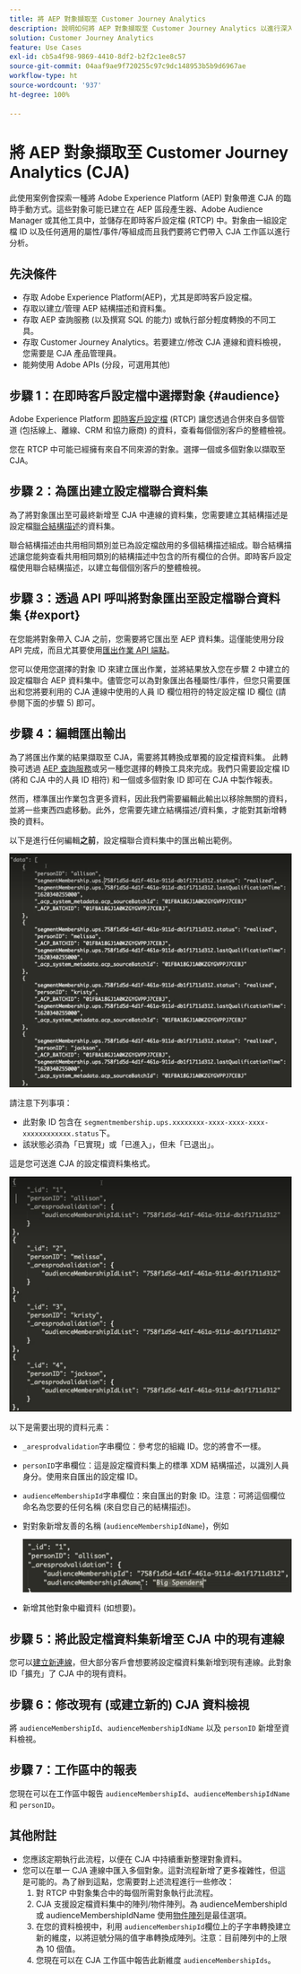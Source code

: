 ```yaml
---
title: 將 AEP 對象擷取至 Customer Journey Analytics
description: 說明如何將 AEP 對象擷取至 Customer Journey Analytics 以進行深入分析。
solution: Customer Journey Analytics
feature: Use Cases
exl-id: cb5a4f98-9869-4410-8df2-b2f2c1ee8c57
source-git-commit: 04aaf9ae9f720255c97c9dc148953b5b9d6967ae
workflow-type: ht
source-wordcount: '937'
ht-degree: 100%

---
```


# 將 AEP 對象擷取至 Customer Journey Analytics (CJA)

此使用案例會探索一種將 Adob&#x200B;&#x200B;e Experience Platform (AEP) 對象帶進 CJA 的臨時手動方式。這些對象可能已建立在 AEP 區段產生器、Adobe Audience Manager 或其他工具中，並儲存在即時客戶設定檔 (RTCP) 中。對象由一組設定檔 ID 以及任何適用的屬性/事件/等組成而且我們要將它們帶入 CJA 工作區以進行分析。

## 先決條件

* 存取 Adobe Experience Platform(AEP)，尤其是即時客戶設定檔。
* 存取以建立/管理 AEP 結構描述和資料集。
* 存取 AEP 查詢服務 (以及撰寫 SQL 的能力) 或執行部分輕度轉換的不同工具。
* 存取 Customer Journey Analytics。若要建立/修改 CJA 連線和資料檢視，您需要是 CJA 產品管理員。
* 能夠使用 Adobe APIs (分段，可選用其他)

## 步驟 1：在即時客戶設定檔中選擇對象 {#audience}

Adobe Experience Platform [即時客戶設定檔](https://experienceleague.adobe.com/docs/experience-platform/profile/home.html?lang=tw) (RTCP) 讓您透過合併來自多個管道 (包括線上、離線、CRM 和協力廠商) 的資料，查看每個個別客戶的整體檢視。

您在 RTCP 中可能已經擁有來自不同來源的對象。選擇一個或多個對象以擷取至 CJA。

## 步驟 2：為匯出建立設定檔聯合資料集

為了將對象匯出至可最終新增至 CJA 中連線的資料集，您需要建立其結構描述是設定檔[聯合結構描述](https://experienceleague.adobe.com/docs/experience-platform/profile/union-schemas/union-schema.html?lang=tw#understanding-union-schemas)的資料集。

聯合結構描述由共用相同類別並已為設定檔啟用的多個結構描述組成。聯合結構描述讓您能夠查看共用相同類別的結構描述中包含的所有欄位的合併。即時客戶設定檔使用聯合結構描述，以建立每個個別客戶的整體檢視。

## 步驟 3：透過 API 呼叫將對象匯出至設定檔聯合資料集 {#export}

在您能將對象帶入 CJA 之前，您需要將它匯出至 AEP 資料集。這僅能使用分段 API 完成，而且尤其要使用[匯出作業 API 端點](https://experienceleague.adobe.com/docs/experience-platform/segmentation/api/export-jobs.html?lang=tw)。

您可以使用您選擇的對象 ID 來建立匯出作業，並將結果放入您在步驟 2 中建立的設定檔聯合 AEP 資料集中。儘管您可以為對象匯出各種屬性/事件，但您只需要匯出和您將要利用的 CJA 連線中使用的人員 ID 欄位相符的特定設定檔 ID 欄位 (請參閱下面的步驟 5) 即可。

## 步驟 4：編輯匯出輸出

為了將匯出作業的結果擷取至 CJA，需要將其轉換成單獨的設定檔資料集。 此轉換可透過 [AEP 查詢服務](https://experienceleague.adobe.com/docs/experience-platform/query/home.html?lang=tw)或另一種您選擇的轉換工具來完成。我們只需要設定檔 ID (將和 CJA 中的人員 ID 相符) 和一個或多個對象 ID 即可在 CJA 中製作報表。

然而，標準匯出作業包含更多資料，因此我們需要編輯此輸出以移除無關的資料，並將一些東西四處移動。此外，您需要先建立結構描述/資料集，才能對其新增轉換的資料。

以下是進行任何編輯&#x200B;**之前**，設定檔聯合資料集中的匯出輸出範例。

![未編輯的輸出](../assets/export-unedited.png)

請注意下列事項：

* 此對象 ID 包含在 `segmentmembership.ups.xxxxxxxx-xxxx-xxxx-xxxx-xxxxxxxxxxxx.status`下。
* 該狀態必須為「已實現」或「已進入」，但未「已退出」。

這是您可送進 CJA 的設定檔資料集格式。

![已編輯的輸出](../assets/export-edited.png)

以下是需要出現的資料元素：

* `_aresprodvalidation`字串欄位：參考您的組織 ID。您的將會不一樣。
* `personID`字串欄位：這是設定檔資料集上的標準 XDM 結構描述，以識別人員身分。使用來自匯出的設定檔 ID。
* `audienceMembershipId`字串欄位：來自匯出的對象 ID。注意：可將這個欄位命名為您要的任何名稱 (來自您自己的結構描述)。
* 對對象新增友善的名稱 (`audienceMembershipIdName`)，例如

   ![友善對象名稱](../assets/audience-name.png)

* 新增其他對象中繼資料 (如想要)。

## 步驟 5：將此設定檔資料集新增至 CJA 中的現有連線

您可以[建立新連線](/help/connections/create-connection.md)，但大部分客戶會想要將設定檔資料集新增到現有連線。此對象 ID「擴充」了 CJA 中的現有資料。

## 步驟 6：修改現有 (或建立新的) CJA 資料檢視

將 `audienceMembershipId`、`audienceMembershipIdName` 以及 `personID` 新增至資料檢視。

## 步驟 7：工作區中的報表

您現在可以在工作區中報告 `audienceMembershipId`、`audienceMembershipIdName` 和 `personID`。

## 其他附註

* 您應該定期執行此流程，以便在 CJA 中持續重新整理對象資料。
* 您可以在單一 CJA 連線中匯入多個對象。這對流程新增了更多複雜性，但這是可能的。為了辦到這點，您需要對上述流程進行一些修改：
   1. 對 RTCP 中對象集合中的每個所需對象執行此流程。
   1. CJA 支援設定檔資料集中的陣列/物件陣列。為 audienceMembershipId 或 audienceMembershipIdName 使用[物件陣列](https://experienceleague.adobe.com/docs/analytics-platform/using/cja-usecases/object-arrays.html?lang=zh-Hant)是最佳選項。
   1. 在您的資料檢視中，利用 `audienceMembershipId`欄位上的子字串轉換建立新的維度，以將逗號分隔的值字串轉換成陣列。注意：目前陣列中的上限為 10 個值。
   1. 您現在可以在 CJA 工作區中報告此新維度 `audienceMembershipIds`。
